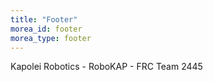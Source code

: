 ```yaml
---
title: "Footer"
morea_id: footer
morea_type: footer
---
```


Kapolei Robotics - RoboKAP - FRC Team 2445


